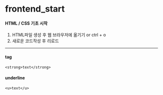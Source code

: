 # frontend_start

#### HTML / CSS 기초 시작
1. HTML파일 생성 후 웹 브라우저에 옮기기 or ctrl + o
2. 새로운 코드작성 후 리로드
---------------------

#### tag

    <strong>text</strong>
#### underline

    <u>text</u>
